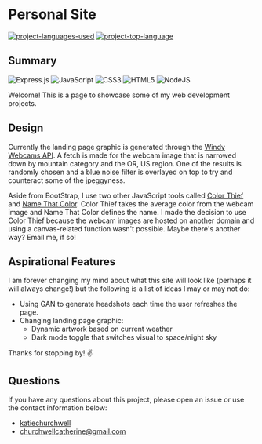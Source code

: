 # Personal Site
  [![project-languages-used](https://img.shields.io/github/languages/count/katiechurchwell/portfolio?color=important)](https://github.com/katiechurchwell/portfolio)
  [![project-top-language](https://img.shields.io/github/languages/top/katiechurchwell/portfolio?color=blueviolet)](https://github.com/katiechurchwell/portfolio)
## Summary
![Express.js](https://img.shields.io/badge/express.js-%23404d59.svg?style=flat&logo=express&logoColor=%2361DAFB)
![JavaScript](https://img.shields.io/badge/JavaScript_ES6-%23323330.svg?style=flat&logo=javascript&logoColor=%23F7DF1E)
![CSS3](https://img.shields.io/badge/css3-%231572B6.svg?style=flat&logo=css3&logoColor=white)
![HTML5](https://img.shields.io/badge/html5-%23E34F26.svg?style=flat&logo=html5&logoColor=white)
![NodeJS](https://img.shields.io/badge/node.js-6DA55F?style=flat&logo=node.js&logoColor=white)

Welcome! This is a page to showcase some of my web development projects.

## Design
Currently the landing page graphic is generated through the [Windy Webcams API](https://api.windy.com/webcams). A fetch is made for the webcam image that is narrowed down by mountain category and the OR, US region. One of the results is randomly chosen and a blue noise filter is overlayed on top to try and counteract some of the jpeggyness.

Aside from BootStrap, I use two other JavaScript tools called [Color Thief](https://lokeshdhakar.com/projects/color-thief/) and [Name That Color](https://chir.ag/projects/name-that-color/#6195ED). Color Thief takes the average color from the webcam image and Name That Color defines the name. I made the decision to use Color Thief because the webcam images are hosted on another domain and using a canvas-related function wasn't possible. Maybe there's another way? Email me, if so!

## Aspirational Features
I am forever changing my mind about what this site will look like (perhaps it will always change!) but the following is a list of ideas I may or may not do:
- Using GAN to generate headshots each time the user refreshes the page.
- Changing landing page graphic:
  - Dynamic artwork based on current weather
  - Dark mode toggle that switches visual to space/night sky

Thanks for stopping by! :v:

## Questions
  If you have any questions about this project, please open an issue or use the contact information below:
  * [katiechurchwell](https://www.github.com/katiechurchwell)
  * [churchwellcatherine@gmail.com](mailto:churchwellcatherine@gmail.com)